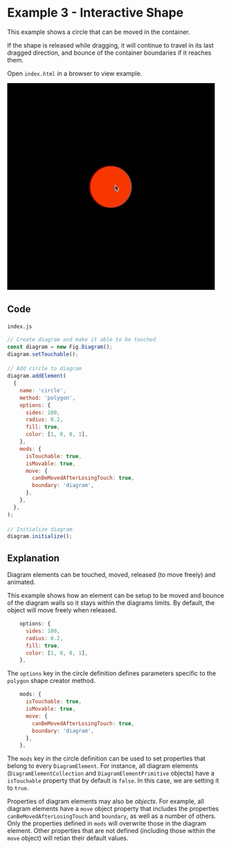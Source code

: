 # Example 3 - Interactive Shape

This example shows a circle that can be moved in the container.

If the shape is released while dragging, it will continue to travel in its last dragged direction, and bounce of the container boundaries if it reaches them.

Open `index.html` in a browser to view example.

![example](./example.gif)

## Code
`index.js`
```js
// Create diagram and make it able to be touched
const diagram = new Fig.Diagram();
diagram.setTouchable();

// Add circle to diagram
diagram.addElement(
  {
    name: 'circle',
    method: 'polygon',
    options: {
      sides: 100,
      radius: 0.2,
      fill: true,
      color: [1, 0, 0, 1],
    },
    mods: {
      isTouchable: true,
      isMovable: true,
      move: {
        canBeMovedAfterLosingTouch: true,
        boundary: 'diagram',
      },
    },
  },
);

// Initialize diagram
diagram.initialize();
```

## Explanation
Diagram elements can be touched, moved, released (to move freely) and animated.

This example shows how an element can be setup to be moved and bounce of the diagram walls so it stays within the diagrams limits. By default, the object will move freely when released.

```js
    options: {
      sides: 100,
      radius: 0.2,
      fill: true,
      color: [1, 0, 0, 1],
    },
```

The `options` key in the circle definition defines parameters specific to the `polygon` shape creator method.

```js
    mods: {
      isTouchable: true,
      isMovable: true,
      move: {
        canBeMovedAfterLosingTouch: true,
        boundary: 'diagram',
      },
    },
```

The `mods` key in the circle definition can be used to set properties that belong to every `DiagramElement`. For instance, all diagram elements (`DiagramElementCollection` and `DiagramElementPrimitive` objects) have a `isTouchable` property that by default is `false`. In this case, we are setting it to `true`.

Properties of diagram elements may also be *objects*. For example, all diagram elements have a `move` object property that includes the properties `canBeMovedAfterLosingTouch` and `boundary`, as well as a number of others. Only the properties defined in `mods` will overwrite those in the diagram element. Other properties that are not defined (including those within the `move` object) will retian their default values.
